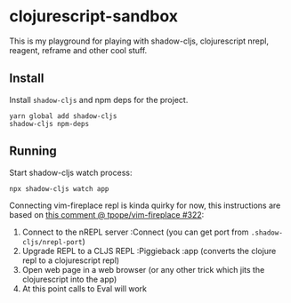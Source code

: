 # clojurescript-sandbox

This is my playground for playing with shadow-cljs, clojurescript nrepl,
reagent, reframe and other cool stuff.

## Install

Install `shadow-cljs` and npm deps for the project.

```
yarn global add shadow-cljs
shadow-cljs npm-deps
```

## Running

Start shadow-cljs watch process:

```
npx shadow-cljs watch app
```

Connecting vim-fireplace repl is kinda quirky for now, this instructions
are based on [this comment @ tpope/vim-fireplace #322](https://github.com/tpope/vim-fireplace/issues/322#issuecomment-417461929):

1. Connect to the nREPL server :Connect (you can get port from `.shadow-cljs/nrepl-port`)
1. Upgrade REPL to a CLJS REPL :Piggieback :app (converts the clojure repl to a clojurescript repl)
1. Open web page in a web browser (or any other trick which jits the clojurescript into the app)
1. At this point calls to Eval will work

